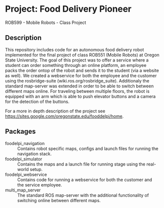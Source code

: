 # Project: Food Delivery Pioneer
ROB599 - Mobile Robots - Class Project

## Description
This repository includes code for an autonomous food delivery robot implemented for the final project of class ROB551 (Mobile Robots) at Oregon State University. The goal of this project was to offer a service where a student can order something through an online platform, an employee packs the order ontop of the robot and sends it to the student (via a website as well). We created a webservice for both the employee and the customer using the rosbridge-suite (wiki.ros.org/rosbridge_suite). Additionaly the standard map-server was extended in order to be able to switch between different maps online. For traveling between multiple floors, the robot is equipped with an arm which is able to push elevator buttons and a camera for the detection of the buttons.

For a more in depth description of the project see https://sites.google.com/oregonstate.edu/fooddelpi/home.

## Packages

<dl>
  <dt>foodelpi_navigation</dt>
  <dd>Contains robot specific maps, configs and launch files for running the navigation stack.</dd>

  <dt>foodelpi_simulator</dt>
  <dd>Contains the maps and a launch file for running stage using the real-world setup.</dd>
  
  <dt>foodelpi_webservice</dt>
  <dd>Contains code for running a webservice for both the customer and the service employee.</dd>
  
  <dt>multi_map_server</dt>
  <dd>The standard ROS map-server with the additional functionality of switching online between different maps.</dd>
</dl>
